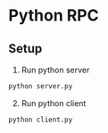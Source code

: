 # Python RPC

## Setup

1. Run python server

```bash
python server.py
```

2. Run python client

```bash
python client.py
```
